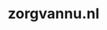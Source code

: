 ---
layout: post
title:  "zorgvannu.nl"
internal_url:  "/dutchgov/zorgvannu.nl.html"
categories: dutchgov
---